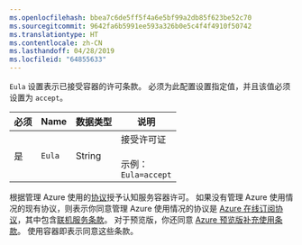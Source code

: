 ```yaml
---
ms.openlocfilehash: bbea7c6de5ff5f4a6e5bf99a2db85f623be52c70
ms.sourcegitcommit: 9642fa6b5991ee593a326b0e5c4f4f4910f50742
ms.translationtype: HT
ms.contentlocale: zh-CN
ms.lasthandoff: 04/28/2019
ms.locfileid: "64855633"
---
```

`Eula` 设置表示已接受容器的许可条款。 必须为此配置设置指定值，并且该值必须设置为 `accept`。

|必须| Name | 数据类型 | 说明 |
|--|------|-----------|-------------|
|是| `Eula` | String | 接受许可证<br><br>示例：<br>`Eula=accept` |

根据管理 Azure 使用的[协议](https://www.azure.cn/zh-cn/support/legal/)授予认知服务容器许可。 如果没有管理 Azure 使用情况的现有协议，则表示你同意管理 Azure 使用情况的协议是 [Azure 在线订阅协议](https://www.azure.cn/zh-cn/support/legal/subscription-agreement/)，其中包含[联机服务条款](https://go.microsoft.com/fwlink/?linkid=2018760)。 对于预览版，你还同意 [Azure 预览版补充使用条款](https://www.azure.cn/zh-cn/support/legal/sla/)。 使用容器即表示同意这些条款。
